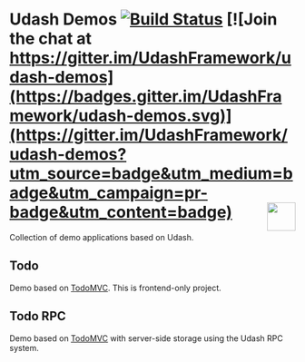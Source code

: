 # Udash Demos [![Build Status](https://travis-ci.org/UdashFramework/udash-demos.svg?branch=master)](https://travis-ci.org/UdashFramework/udash-demos) [![Join the chat at https://gitter.im/UdashFramework/udash-demos](https://badges.gitter.im/UdashFramework/udash-demos.svg)](https://gitter.im/UdashFramework/udash-demos?utm_source=badge&utm_medium=badge&utm_campaign=pr-badge&utm_content=badge) [<img align="right" height="50px" src="http://www.avsystem.com/avsystem_logo.png">](http://www.avsystem.com/)

Collection of demo applications based on Udash.

## Todo

Demo based on [TodoMVC](http://todomvc.com/). This is frontend-only project.

## Todo RPC

Demo based on [TodoMVC](http://todomvc.com/) with server-side storage using the Udash RPC system.  